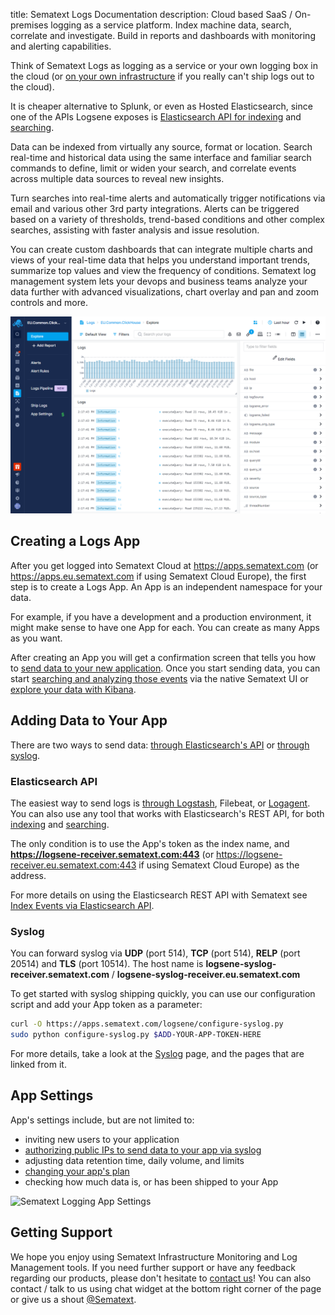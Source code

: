 title: Sematext Logs Documentation
description:  Cloud based SaaS / On-premises logging as a service platform. Index machine data, search, correlate and investigate. Build in reports and dashboards with monitoring and alerting capabilities.

Think of Sematext Logs as logging as a service or your own logging box in the cloud (or [on your own infrastructure](../sematext-enterprise) if you really can't ship logs out to the cloud).

It is cheaper alternative to Splunk, or even as Hosted Elasticsearch, since one of the APIs Logsene exposes is [Elasticsearch API for indexing](index-events-via-elasticsearch-api) and [searching](searching-log-events).

Data can be indexed from virtually any source, format or location. Search real-time and historical data using the same interface and familiar search commands to define, limit or widen your search, and correlate events across multiple data sources to reveal new insights.

Turn searches into real-time alerts and automatically trigger notifications via email and various other 3rd party integrations. Alerts can be triggered based on a variety of thresholds, trend-based conditions and other complex searches, assisting with faster analysis and issue resolution.

You can create custom dashboards that can integrate multiple charts and views of your real-time data that helps you understand important trends, summarize top values and view the frequency of conditions.  Sematext log management system lets your devops and business teams analyze your data further with advanced visualizations, chart overlay and pan and zoom controls and more.

<img alt="Sematext Monitoring UI screen" src="../images/logs/logsene-ui.png" title="Sematext Logging UI screen">

## Creating a Logs App

After you get logged into Sematext Cloud at <https://apps.sematext.com> (or <https://apps.eu.sematext.com> if using Sematext Cloud Europe), the first step is to create a Logs App. An App is an independent namespace for your data.

For example, if you have a development and a production environment, it might make sense to have one App for each. You can create as many Apps as you want.

After creating an App you will get a confirmation screen that tells you how to [send data to your new application](sending-log-events). Once you start sending data, you can start [searching and analyzing those events](searching-log-events) via the native Sematext UI or [explore your data with Kibana](kibana).

## Adding Data to Your App

There are two ways to send data: [through Elasticsearch's API](index-events-via-elasticsearch-api) or [through syslog](syslog).

### Elasticsearch API

The easiest way to send logs is [through Logstash](logstash), Filebeat, or [Logagent](/logagent). You can also use any tool that works with Elasticsearch's REST API, for both [indexing](index-events-via-elasticsearch-api) and [searching](search-through-the-elasticsearch-api).

The only condition is to use the App's token as the index name, and **https://logsene-receiver.sematext.com:443** (or https://logsene-receiver.eu.sematext.com:443 if using Sematext Cloud Europe) as the address.

For more details on using the Elasticsearch REST API with Sematext see [Index Events via Elasticsearch API](index-events-via-elasticsearch-api).

### Syslog

You can forward syslog via **UDP** (port 514), **TCP** (port 514), **RELP** (port 20514) and **TLS** (port 10514). The host name is **logsene-syslog-receiver.sematext.com** / **logsene-syslog-receiver.eu.sematext.com**

To get started with syslog shipping quickly, you can use our configuration script and add your App token as a parameter:

``` bash
curl -O https://apps.sematext.com/logsene/configure-syslog.py
sudo python configure-syslog.py $ADD-YOUR-APP-TOKEN-HERE
```
For more details, take a look at the [Syslog](syslog) page, and the pages that are linked from it.

## App Settings

App's settings include, but are not limited to:

  - inviting new users to your application
  - [authorizing public IPs to send data to your app via syslog](authorizing-ips-for-syslog)
  - adjusting data retention time, daily volume, and limits
  - [changing your app's plan](faq/#plans-prices)
  - checking how much data is, or has been shipped to your App

  <img alt="Sematext Logging App Settings" src="../images/logs/logsene-app-settings.png" title="Sematext Logging App Settings"></a>

## Getting Support

We hope you enjoy using Sematext Infrastructure Monitoring and Log Management tools. If you need further support or have any feedback regarding our products, please don't hesitate to [contact us](mailto:support@sematext.com)! You can also contact / talk to us using chat widget at the bottom right corner of the page or give us a shout [@Sematext](http://twitter.com/sematext).
